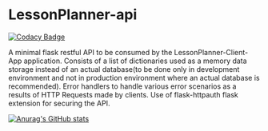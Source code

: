 # LessonPlanner-api

[![Codacy Badge](https://api.codacy.com/project/badge/Grade/ff4fcea4832145388bdad098955fd994)](https://app.codacy.com/manual/WycliffeMuchumi/LessonPlanner-api?utm_source=github.com&utm_medium=referral&utm_content=WycliffeMuchumi/LessonPlanner-api&utm_campaign=Badge_Grade_Settings)

  A minimal flask restful API to be consumed by the LessonPlanner-Client-App application.
  Consists of a list of dictionaries used as a memory data storage instead of an actual database(to be done only in development environment and not in production environment where an actual database is recommended).
  Error handlers to handle various error scenarios as a results of HTTP Requests made by clients.
  Use of flask-httpauth flask extension for securing the API.
  
[![Anurag's GitHub stats](https://github-readme-stats.vercel.app/api?username=muchumi)](https://github.com/muchumi/github-readme-stats)
